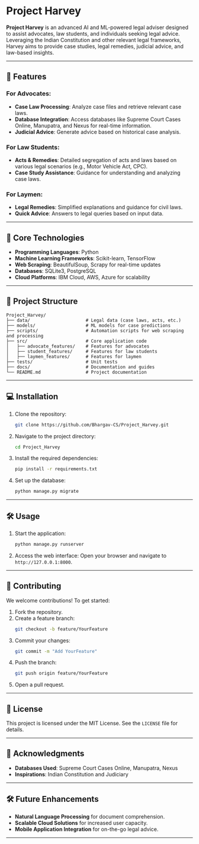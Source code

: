 # Project Harvey

**Project Harvey** is an advanced AI and ML-powered legal adviser designed to assist advocates, law students, and individuals seeking legal advice. Leveraging the Indian Constitution and other relevant legal frameworks, Harvey aims to provide case studies, legal remedies, judicial advice, and law-based insights. 

---

## 🚀 Features

### For Advocates:
- **Case Law Processing**: Analyze case files and retrieve relevant case laws.
- **Database Integration**: Access databases like Supreme Court Cases Online, Manupatra, and Nexus for real-time information.
- **Judicial Advice**: Generate advice based on historical case analysis.

### For Law Students:
- **Acts & Remedies**: Detailed segregation of acts and laws based on various legal scenarios (e.g., Motor Vehicle Act, CPC).
- **Case Study Assistance**: Guidance for understanding and analyzing case laws.

### For Laymen:
- **Legal Remedies**: Simplified explanations and guidance for civil laws.
- **Quick Advice**: Answers to legal queries based on input data.

---

## 🔧 Core Technologies
- **Programming Languages**: Python
- **Machine Learning Frameworks**: Scikit-learn, TensorFlow
- **Web Scraping**: BeautifulSoup, Scrapy for real-time updates
- **Databases**: SQLite3, PostgreSQL
- **Cloud Platforms**: IBM Cloud, AWS, Azure for scalability

---

## 📂 Project Structure

```plaintext
Project_Harvey/
├── data/                     # Legal data (case laws, acts, etc.)
├── models/                   # ML models for case predictions
├── scripts/                  # Automation scripts for web scraping and processing
├── src/                      # Core application code
│   ├── advocate_features/    # Features for advocates
│   ├── student_features/     # Features for law students
│   ├── laymen_features/      # Features for laymen
├── tests/                    # Unit tests
├── docs/                     # Documentation and guides
└── README.md                 # Project documentation
```

---

## 💻 Installation

1. Clone the repository:
   ```bash
   git clone https://github.com/Bhargav-CS/Project_Harvey.git
   ```
2. Navigate to the project directory:
   ```bash
   cd Project_Harvey
   ```
3. Install the required dependencies:
   ```bash
   pip install -r requirements.txt
   ```
4. Set up the database:
   ```bash
   python manage.py migrate
   ```

---

## 🛠️ Usage

1. Start the application:
   ```bash
   python manage.py runserver
   ```
2. Access the web interface:
   Open your browser and navigate to `http://127.0.0.1:8000`.

---

## 📝 Contributing

We welcome contributions! To get started:
1. Fork the repository.
2. Create a feature branch:
   ```bash
   git checkout -b feature/YourFeature
   ```
3. Commit your changes:
   ```bash
   git commit -m "Add YourFeature"
   ```
4. Push the branch:
   ```bash
   git push origin feature/YourFeature
   ```
5. Open a pull request.

---

## 📄 License

This project is licensed under the MIT License. See the `LICENSE` file for details.

---

## 🙌 Acknowledgments

- **Databases Used**: Supreme Court Cases Online, Manupatra, Nexus
- **Inspirations**: Indian Constitution and Judiciary

---

## 🛠️ Future Enhancements

- **Natural Language Processing** for document comprehension.
- **Scalable Cloud Solutions** for increased user capacity.
- **Mobile Application Integration** for on-the-go legal advice.

---
